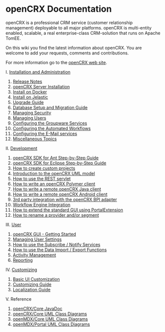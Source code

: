 # openCRX Documentation #

openCRX is a professional CRM service (customer relationship management) deployable to all major platforms. 
openCRX is multi-entity enabled, scalable, a real enterprise-class CRM-solution that runs on Apache TomEE.

On this wiki you find the latest information about openCRX. You are welcome to add your requests, comments and contributions.

For more information go to the [openCRX web site](http://www.opencrx.org/).

I. [Installation and Administration](Admin/README.md)

1. [Release Notes](http://www.opencrx.org./opencrx/4.1/RELEASE-NOTES-4.1.txt)
1. [openCRX Server Installation](Admin/InstallerServer.md)
1. [Install on Docker](Admin/InstallOnDocker.md)
1. [Install on Jelastic](Admin/InstallOnJelastic.md)
1. [Upgrade Guide](Admin/HowToUpgrade.md)
1. [Database Setup and Migration Guide](Admin/DatabaseMigration.md)
1. [Managing Security](Admin/ManagingSecurity.md)
1. [Managing Users](Admin/ManagingUsers.md)
1. [Configuring the Groupware Services](Admin/GroupwareServices.md)
1. [Configuring the Automated Workflows](Admin/AutomatedWorkflows.md)
1. [Configuring the E-Mail services](Admin/EMailServices.md)
1. [Miscellaneous Topics](Admin/Miscellaneous.md)

II. [Development](Sdk/README.md)

1. [openCRX SDK for Ant Step-by-Step Guide](Sdk/StepByStepAnt.md)
1. [openCRX SDK for Eclipse Step-by-Step Guide](Sdk/StepByStepEclipse.md)
1. [How to create custom projects](Sdk/CustomProject.md)
1. [Introduction to the openCRX UML model](Sdk/Modeling.md)
1. [How to use the REST servlet](Sdk/Rest.md)
1. [How to write an openCRX Polymer client](Sdk/PolymerClient.md)
1. [How to write a remote openCRX Java client](Sdk/RemoteJavaClient.md)
1. [How to write a remote openCRX Android client](Sdk/RemoteAndroidClient.md)
1. [3rd party integration with the openCRX BPI adapter](Sdk/BpiAdapter.md)
1. [Workflow Engine Integration](Sdk/WFE.md)
1. [How to extend the standard GUI using PortalExtension](Sdk/PortalExtension.md)
1. [How to rename a provider and/or segment](Sdk/HowToRenameProviderAndSegment.md)

III. [User](Users/README.md)

1. [openCRX GUI - Getting Started](http://www.opencrx.org/opencrx/2.13/gui/openCRX_gui.pdf)
1. [Managing User Settings](Users/UserSettings.md)
1. [How to use the Subscribe / Notify Services](Users/SubscribeNotify.md)
1. [How to use the Data Import / Export Functions](Users/DataImportExport.md)
1. [Activity Management](Users/Activities.md)
1. [Reporting](Users/Reporting.md)

IV. [Customizing](Customizing/README.md)

1. [Basic UI Customization](http://www.opencrx.org/opencrx/1.7/BasicCustomization/htmlsingle/openCRX_BasicCustomization.html)
1. [Customizing Guide](http://www.opencrx.org/opencrx/2.13/customizing/openCRX_customizing.html)
1. [Localization Guide](http://www.opencrx.org/opencrx/1.5/languageLocalizationGuide/htmlsingle/openCRX_LanguageLocalization.html)

V. Reference

1. [openCRX/Core JavaDoc](http://www.opencrx.org/opencrx/4.1/java/index.html)
1. [openCRX/Core UML Class Diagrams](http://www.opencrx.org/opencrx/4.1/uml/opencrx-core/index.html)
1. [openMDX/Core UML Class Diagrams](http://www.opencrx.org/opencrx/4.1/uml/openmdx-core/index.html)
1. [openMDX/Portal UML Class Diagrams](http://www.opencrx.org/opencrx/4.1/uml/openmdx-portal/index.html)
